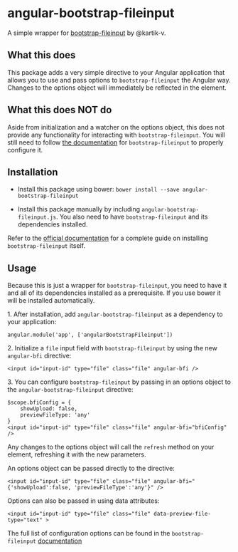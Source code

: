 # angular-bootstrap-fileinput
A simple wrapper for [bootstrap-fileinput](https://github.com/kartik-v/bootstrap-fileinput) by @kartik-v. 

## What this does

This package adds a very simple directive to your Angular application that allows you to use and pass options to `bootstrap-fileinput` the Angular way. Changes to the options object will immediately be reflected in the element.

## What this does NOT do

Aside from initialization and a watcher on the options object, this does not provide any functionality for interacting with `bootstrap-fileinput`. You will still need to follow [the documentation](http://plugins.krajee.com/file-input) for `bootstrap-fileinput` to properly configure it.

## Installation

- Install this package using bower: `bower install --save angular-bootstrap-fileinput`

- Install this package manually by including `angular-bootstrap-fileinput.js`. You also need to have `bootstrap-fileinput` and its dependencies installed.

Refer to the [official documentation](http://plugins.krajee.com/file-input#installation) for a complete guide on installing `bootstrap-fileinput` itself.

## Usage

Because this is just a wrapper for `bootstrap-fileinput`, you need to have it and all of its dependencies installed as a prerequisite. If you use bower it will be installed automatically.

1\. After installation, add `angular-bootstrap-fileinput` as a dependency to your application:

```
angular.module('app', ['angularBootstrapFileinput'])
```

2\. Initialize a `file` input field with `bootstrap-fileinput` by using the new `angular-bfi` directive:

```
<input id="input-id" type="file" class="file" angular-bfi />
```

3\. You can configure `bootstrap-fileinput` by passing in an options object to the `angular-bootstrap-fileinput` directive:
```
$scope.bfiConfig = {
    showUpload: false,
    previewFileType: 'any'
}
<input id="input-id" type="file" class="file" angular-bfi="bfiConfig" />
```

Any changes to the options object will call the `refresh` method on your element, refreshing it with the new parameters.

An options object can be passed directly to the directive:
```
<input id="input-id" type="file" class="file" angular-bfi="{'showUpload':false, 'previewFileType':'any'}" />
```

Options can also be passed in using data attributes:

```
<input id="input-id" type="file" class="file" data-preview-file-type="text" >
```

The full list of configuration options can be found in the `bootstrap-fileinput` [documentation](http://plugins.krajee.com/file-input#options)

